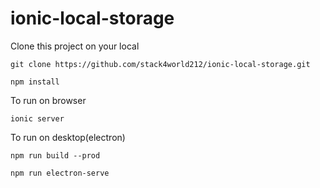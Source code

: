 # ionic-local-storage

Clone this project on your local

```
git clone https://github.com/stack4world212/ionic-local-storage.git
```

```
npm install
```

To run on browser

```
ionic server
```

To run on desktop(electron)

```
npm run build --prod
```

```
npm run electron-serve
```

